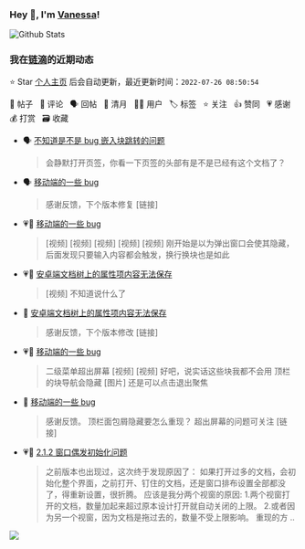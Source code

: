 ### Hey 👋, I'm [Vanessa](http://vanessa.b3log.org/)!

![Github Stats](https://github-readme-stats.vercel.app/api?username=Vanessa219&show_icons=true)

<!--events start -->

### 我在[链滴](https://ld246.com)的近期动态

⭐️ Star [个人主页](https://github.com/Vanessa219/Vanessa219) 后会自动更新，最近更新时间：`2022-07-26 08:50:54`

📝 帖子 &nbsp; 💬 评论 &nbsp; 🗣 回帖 &nbsp; 🌙 清月 &nbsp; 👨‍💻 用户 &nbsp; 🏷️ 标签 &nbsp; ⭐️ 关注 &nbsp; 👍 赞同 &nbsp; 💗 感谢 &nbsp; 💰 打赏 &nbsp; 🗃 收藏

* 🗣 [不知道是不是 bug   嵌入块跳转的问题](https://ld246.com/article/1658475699433/comment/1658749717005#comments)

  > 会静默打开页签，你看一下页签的头部有是不是已经有这个文档了？
* 🗣 [移动端的一些 bug](https://ld246.com/article/1658502666724/comment/1658742716768#comments)

  > 感谢反馈，下个版本修复 [链接]
* 💗💬 [移动端的一些 bug](https://ld246.com/article/1658502666724/comment/1658742716768#comments)

  > [视频] [视频] [视频] [视频] [视频] 刚开始是以为弹出窗口会使其隐藏，后面发现只要输入内容都会触发，换行换块也是如此
* 💗📝 [安卓端文档树上的属性项内容无法保存](https://ld246.com/article/1658570689490)

  > [视频] 不知道说什么了
* 💬 [安卓端文档树上的属性项内容无法保存](https://ld246.com/article/1658570689490/comment/1658741505185#comments)

  > 感谢反馈，下个版本修改 [链接]
* 💗📝 [移动端的一些 bug](https://ld246.com/article/1658502666724)

  > 二级菜单超出屏幕 [视频] [视频] 好吧，说实话这些块我都不会用 顶栏的块导航会隐藏 [图片] 还是可以点击退出聚焦
* 💬 [移动端的一些 bug](https://ld246.com/article/1658502666724/comment/1658737174928#comments)

  > 感谢反馈。 顶栏面包屑隐藏要怎么重现？ 超出屏幕的问题可关注 [链接]
* 💗📝 [2.1.2 窗口偶发初始化问题](https://ld246.com/article/1658718634416)

  > 之前版本也出现过，这次终于发现原因了： 如果打开过多的文档，会初始化整个界面，之前打开、钉住的文档，还是窗口排布设置全部都没了，得重新设置，很折腾。 应该是我分两个视窗的原因: 1.两个视窗打开的文档，数量加起来超过原本设计打开就自动关闭的上限。 2.或者因为另一个视窗，因为文档是拖过去的，数量不受上限影响。 重现的方 ..


<!--events end -->

<a title="Hits" target="_blank" href="https://github.com/Vanessa219/Vanessa219"><img src="https://hits.b3log.org/Vanessa219/Vanessa219.svg"></a>
